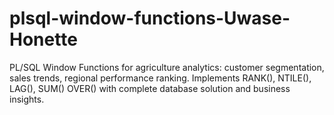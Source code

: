 # plsql-window-functions-Uwase-Honette
PL/SQL Window Functions for agriculture analytics: customer segmentation, sales trends, regional performance ranking. Implements RANK(), NTILE(), LAG(), SUM() OVER() with complete database solution and business insights.
